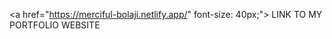 <a href="https://merciful-bolaji.netlify.app/" font-size: 40px;"> LINK TO MY PORTFOLIO WEBSITE </a>

